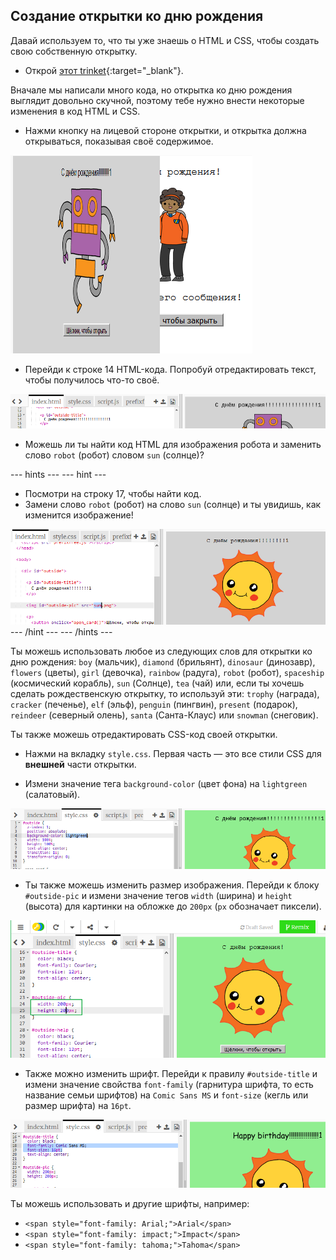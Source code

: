 ## Создание открытки ко дню рождения

Давай используем то, что ты уже знаешь о HTML и CSS, чтобы создать свою собственную открытку.

+ Открой [этот trinket](https://trinket.io/html/b6a68a067f){:target="_blank"}.

Вначале мы написали много кода, но открытка ко дню рождения выглядит довольно скучной, поэтому тебе нужно внести некоторые изменения в код HTML и CSS.

+ Нажми кнопку на лицевой стороне открытки, и открытка должна открываться, показывая своё содержимое.

![снимок экрана](images/birthday-click.png)

+ Перейди к строке 14 HTML-кода. Попробуй отредактировать текст, чтобы получилось что-то своё.

![снимок экрана](images/birthday-card-html.png)

+ Можешь ли ты найти код HTML для изображения робота и заменить слово `robot` (робот) словом `sun` (солнце)?

--- hints ---
 --- hint ---

+ Посмотри на строку 17, чтобы найти код.
+ Замени слово `robot` (робот) на слово `sun` (солнце) и ты увидишь, как изменится изображение!

![снимок экрана](images/birthday-card-sun.png)
--- /hint ---
--- /hints ---

Ты можешь использовать любое из следующих слов для открытки ко дню рождения: `boy` (мальчик), `diamond` (брильянт), `dinosaur` (динозавр), `flowers` (цветы), `girl` (девочка), `rainbow` (радуга), `robot` (робот), `spaceship` (космический корабль), `sun` (Солнце), `tea` (чай) или, если ты хочешь сделать рождественскую открытку, то используй эти: `trophy` (награда), `cracker` (печенье), `elf` (эльф), `penguin` (пингвин), `present` (подарок), `reindeer` (северный олень), `santa` (Санта-Клаус) или `snowman` (снеговик).

Ты также можешь отредактировать CSS-код своей открытки.

+ Нажми на вкладку `style.css`. Первая часть — это все стили CSS для **внешней** части открытки.

+ Измени значение тега `background-color` (цвет фона) на `lightgreen` (салатовый).

![снимок экрана](images/birthday-card-outside.png)

+ Ты также можешь изменить размер изображения. Перейди к блоку `#outside-pic` и измени значение тегов `width` (ширина) и `height` (высота) для картинки на обложке до `200px` (`px` обозначает пиксели).

![снимок экрана](images/birthday-card-size.png)

+ Также можно изменить шрифт. Перейди к правилу `#outside-title` и измени значение свойства `font-family` (гарнитура шрифта, то есть название семьи шрифтов) на `Comic Sans MS` и `font-size` (кегль или размер шрифта) на `16pt`.

![снимок экрана](images/birthday-card-font.png)

Ты можешь использовать и другие шрифты, например:

+ `<span style="font-family: Arial;">Arial</span>`
+ `<span style="font-family: impact;">Impact</span>`
+ `<span style="font-family: tahoma;">Tahoma</span>`